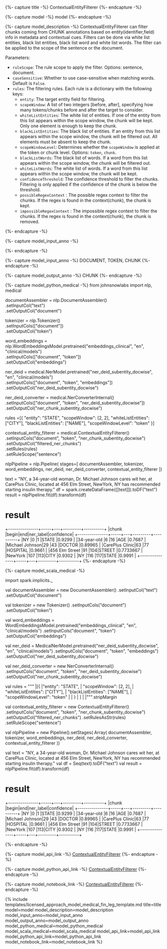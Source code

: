 {%- capture title -%}
ContextualEntityFilterer
{%- endcapture -%}

{%- capture model -%}
model
{%- endcapture -%}

{%- capture model_description -%}
ContextualEntityFilterer can filter chunks coming from CHUNK annotations based on entity(identifier,field) info in metadata and contextual cues.
Filters can be done via white list entities, black list entities, black list word and white list words.
The filter can be applied to the scope of the sentence or the document.

Parameters:

- `ruleScope`: The rule scope to apply the filter. Options: sentence, document.
- `caseSensitive`:  Whether to use case-sensitive when matching words. Default is `False`.
- `rules`: The filtering rules. Each rule is a dictionary with the following keys:
  - `entity`: The target entity field for filtering.
  - `scopeWindow`: A list of two integers [before, after], specifying how many tokens/chunks before and after the target to consider.
  - `whiteListEntities`: The white list of entities. If one of the entity from this list appears within the scope window, the chunk will be kept. Only one element is enough to keep the chunk.
  - `blackListEntities`: The black list of entities. If an entity from this list appears within the scope window, the chunk will be filtered out. All elements must be absent to keep the chunk.
  - `scopeWindowLevel`: Determines whether the `scopeWindow` is applied at the token or chunk level. Options: `token`, `chunk`.
  - `blackListWords`: The black list of words. If a word from this list appears within the scope window, the chunk will be filtered out.
  - `whiteListWords`: The white list of words. If a word from this list appears within the scope window, the chunk will be kept.
  - `confidenceThreshold`: The confidence threshold to filter the chunks. Filtering is only applied if the confidence of the chunk is below the threshold.
  - `possibleRegexContext` : The possible regex context to filter the chunks. If the regex is found in the context(chunk), the chunk is kept.
  - `impossibleRegexContext` : The impossible regex context to filter the chunks. If the regex is found in the context(chunk), the chunk is removed.
  
{%- endcapture -%}

{%- capture model_input_anno -%}


{%- endcapture -%}

{%- capture model_input_anno -%}
DOCUMENT, TOKEN, CHUNK
{%- endcapture -%}

{%- capture model_output_anno -%}
CHUNK
{%- endcapture -%}

{%- capture model_python_medical -%}
from johnsnowlabs import nlp, medical

documentAssembler = nlp.DocumentAssembler()\
    .setInputCol("text")\
    .setOutputCol("document")

tokenizer = nlp.Tokenizer()\
    .setInputCols(["document"])\
    .setOutputCol("token")

word_embeddings = nlp.WordEmbeddingsModel.pretrained("embeddings_clinical", "en", "clinical/models") \
    .setInputCols(["document", "token"])\
    .setOutputCol("embeddings")

ner_deid = medical.NerModel.pretrained("ner_deid_subentity_docwise", "en", "clinical/models")  \
    .setInputCols(["document", "token", "embeddings"]) \
    .setOutputCol("ner_deid_subentity_docwise")

ner_deid_converter = medical.NerConverterInternal()\
    .setInputCols(["document", "token", "ner_deid_subentity_docwise"])\
    .setOutputCol("ner_chunk_subentity_docwise")

rules =[{   "entity": "STATE",
            "scopeWindow": [2, 2],
            "whiteListEntities": ["CITY"],
            "blackListEntities": ["NAME"],
            "scopeWindowLevel": "token"
        }]

contextual_entity_filterer = medical.ContextualEntityFilterer() \
    .setInputCols("document", "token", "ner_chunk_subentity_docwise") \
    .setOutputCol("filtered_ner_chunks") \
    .setRules(rules)\
    .setRuleScope("sentence") 

nlpPipeline = nlp.Pipeline(
  stages=[
      documentAssembler,
      tokenizer,
      word_embeddings,
      ner_deid,
      ner_deid_converter,
      contextual_entity_filterer
])

text = "NY, a 34-year-old woman, Dr. Michael Johnson cares wit her, at CarePlus Clinic, located at 456 Elm Street, NewYork, NY has recommended starting insulin therapy."
df = spark.createDataFrame([[text]]).toDF("text")
result = nlpPipeline.fit(df).transform(df)


# result

+---------------+-----+---+---------+----------+
|chunk          |begin|end|ner_label|confidence|
+---------------+-----+---+---------+----------+
|NY             |0    |1  |STATE    |0.9299    |
|34-year-old    |6    |16 |AGE      |0.7687    |
|Michael Johnson|29   |43 |DOCTOR   |0.89965   |
|CarePlus Clinic|63   |77 |HOSPITAL |0.9661    |
|456 Elm Street |91   |104|STREET   |0.7733667 |
|NewYork        |107  |113|CITY     |0.9302    |
|NY             |116  |117|STATE    |0.9991    |
+---------------+-----+---+---------+----------+
{%- endcapture -%}


{%- capture model_scala_medical -%}

import spark.implicits._

val documentAssembler = new DocumentAssembler()
    .setInputCol("text")
    .setOutputCol("document")

val tokenizer = new Tokenizer()
    .setInputCols("document")
    .setOutputCol("token")

val word_embeddings = WordEmbeddingsModel.pretrained("embeddings_clinical", "en", "clinical/models")
    .setInputCols("document", "token")
    .setOutputCol("embeddings")

val ner_deid = MedicalNerModel.pretrained("ner_deid_subentity_docwise", "en", "clinical/models")
    .setInputCols("document", "token", "embeddings")
    .setOutputCol("ner_deid_subentity_docwise")

val ner_deid_converter = new NerConverterInternal()
    .setInputCols("document", "token", "ner_deid_subentity_docwise")
    .setOutputCol("ner_chunk_subentity_docwise")

val rules =
  """
    |[{
    |"entity": "STATE",
    |  "scopeWindow": [2, 2],
    |  "whiteListEntities": ["CITY"],
    |  "blackListEntities": ["NAME"],
    |  "scopeWindowLevel": "token"
    |
    | }
    | ]
    |
    |""".stripMargin

val contextual_entity_filterer = new ContextualEntityFilterer()
    .setInputCols("document", "token", "ner_chunk_subentity_docwise")
    .setOutputCol("filtered_ner_chunks")
    .setRulesAsStr(rules)
    .setRuleScope("sentence")

val nlpPipeline = new Pipeline().setStages(
  Array(
    documentAssembler,
    tokenizer,
    word_embeddings,
    ner_deid,
    ner_deid_converter,
    contextual_entity_filterer
  ))

val text = "NY, a 34-year-old woman, Dr. Michael Johnson cares wit her, at CarePlus Clinic, located at 456 Elm Street, NewYork, NY has recommended starting insulin therapy."
val df = Seq(text).toDF("text")
val result = nlpPipeline.fit(df).transform(df)


# result
+---------------+-----+---+---------+----------+
|chunk          |begin|end|ner_label|confidence|
+---------------+-----+---+---------+----------+
|NY             |0    |1  |STATE    |0.9299    |
|34-year-old    |6    |16 |AGE      |0.7687    |
|Michael Johnson|29   |43 |DOCTOR   |0.89965   |
|CarePlus Clinic|63   |77 |HOSPITAL |0.9661    |
|456 Elm Street |91   |104|STREET   |0.7733667 |
|NewYork        |107  |113|CITY     |0.9302    |
|NY             |116  |117|STATE    |0.9991    |
+---------------+-----+---+---------+----------+

{%- endcapture -%}

{%- capture model_api_link -%}
[ContextualEntityFilterer](https://nlp.johnsnowlabs.com/licensed/api/com/johnsnowlabs/nlp/annotators/context/ContextualEntityFilterer.html)
{%- endcapture -%}

{%- capture model_python_api_link -%}
[ContextualEntityFilterer](https://nlp.johnsnowlabs.com/licensed/api/python/reference/autosummary/sparknlp_jsl/annotator/context/ContextualEntityFilterer/index.html)
{%- endcapture -%}

{%- capture model_notebook_link -%}
[ContextualEntityFilterer](https://github.com/JohnSnowLabs/spark-nlp-workshop/blob/master/Spark_NLP_Udemy_MOOC/Healthcare_NLP/ContextualEntityFilterer.ipynb)
{%- endcapture -%}

{% include templates/licensed_approach_model_medical_fin_leg_template.md
title=title
model=model
model_description=model_description
model_input_anno=model_input_anno
model_output_anno=model_output_anno
model_python_medical=model_python_medical
model_scala_medical=model_scala_medical
model_api_link=model_api_link
model_python_api_link=model_python_api_link
model_notebook_link=model_notebook_link
%}

